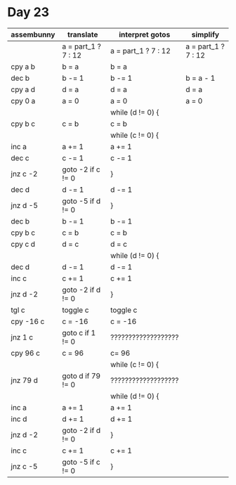 # Day 23

| assembunny | translate           | interpret gotos     | simplify            |
| ---------- | ------------------- | ------------------- | ------------------- |
|            | a = part_1 ? 7 : 12 | a = part_1 ? 7 : 12 | a = part_1 ? 7 : 12 |
| cpy a b    | b = a               | b = a               |                     |
| dec b      | b -= 1              | b -= 1              | b = a - 1           |
| cpy a d    | d = a               | d = a               | d = a               |
| cpy 0 a    | a = 0               | a = 0               | a = 0               |
|            |                     | while (d != 0) {    |
| cpy b c    | c = b               | c = b               |
|            |                     | while (c != 0) {    |
| inc a      | a += 1              | a += 1              |
| dec c      | c -= 1              | c -= 1              |
| jnz c -2   | goto -2 if c != 0   | }                   |
| dec d      | d -= 1              | d -= 1              |
| jnz d -5   | goto -5 if d != 0   | }                   |
| dec b      | b -= 1              | b -= 1              |
| cpy b c    | c = b               | c = b               |
| cpy c d    | d = c               | d = c               |
|            |                     | while (d != 0) {    |
| dec d      | d -= 1              | d -= 1              |
| inc c      | c += 1              | c += 1              |
| jnz d -2   | goto -2 if d != 0   | }                   |
| tgl c      | toggle c            | toggle c            |
| cpy -16 c  | c = -16             | c = -16             |
| jnz 1 c    | goto c if 1 != 0    | ??????????????????? |
| cpy 96 c   | c = 96              | c= 96               |
|            |                     | while (c != 0) {    |
| jnz 79 d   | goto d if 79 != 0   | ??????????????????? |
|            |                     | while (d != 0) {    |
| inc a      | a += 1              | a += 1              |
| inc d      | d += 1              | d += 1              |
| jnz d -2   | goto -2 if d != 0   | }                   |
| inc c      | c += 1              | c += 1              |
| jnz c -5   | goto -5 if c != 0   | }                   |
